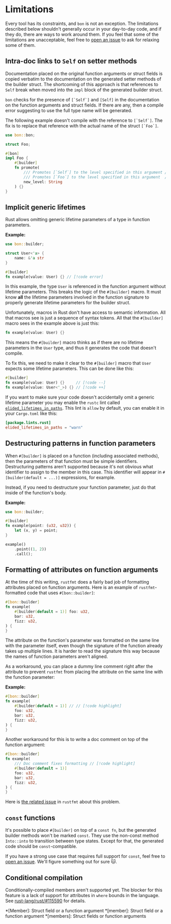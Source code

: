 # Limitations

Every tool has its constraints, and `bon` is not an exception. The limitations described below shouldn't generally occur in your day-to-day code, and if they do, there are ways to work around them. If you feel that some of the limitations are unacceptable, feel free to [open an issue] to ask for relaxing some of them.

## Intra-doc links to `Self` on setter methods

Documentation placed on the original function arguments or struct fields is copied verbatim to the documentation on the generated setter methods of the builder struct. The shortcoming of this approach is that references to `Self` break when moved into the `impl` block of the generated builder struct.

`bon` checks for the presence of ``[`Self`]`` and `[Self]` in the documentation on the function arguments and struct fields. If there are any, then a compile error suggesting to use the full type name will be generated.

The following example doesn't compile with the reference to ``[`Self`]``. The fix is to replace that reference with the actual name of the struct ``[`Foo`]``.

```rust compile_fail
use bon::bon;

struct Foo;

#[bon]
impl Foo {
    #[builder]
    fn promote(
        /// Promotes [`Self`] to the level specified in this argument // [!code --]
        /// Promotes [`Foo`] to the level specified in this argument  // [!code ++]
        new_level: String
    ) {}
}
```

## Implicit generic lifetimes

Rust allows omitting generic lifetime parameters of a type in function parameters.

**Example:**

```rust compile_fail
use bon::builder;

struct User<'a> {
    name: &'a str
}

#[builder]
fn example(value: User) {} // [!code error]
```

In this example, the type `User` is referenced in the function argument without lifetime parameters. This breaks the logic of the `#[builder]` macro. It must know **all** the lifetime parameters involved in the function signature to properly generate lifetime parameters for the builder struct.

Unfortunately, macros in Rust don't have access to semantic information. All that macros see is just a sequence of syntax tokens. All that the `#[builder]` macro sees in the example above is just this:

```rust ignore
fn example(value: User) {}
```

This means the `#[builder]` macro thinks as if there are no lifetime parameters in the `User` type, and thus it generates the code that doesn't compile.

To fix this, we need to make it clear to the `#[builder]` macro that `User` expects some lifetime parameters. This can be done like this:

```rust compile_fail
#[builder]
fn example(value: User) {}     // [!code --]
fn example(value: User<'_>) {} // [!code ++]
```

If you want to make sure your code doesn't accidentally omit a generic lifetime parameter you may enable the `rustc` lint called [`elided_lifetimes_in_paths`](https://doc.rust-lang.org/rustc/lints/listing/allowed-by-default.html). This lint is `allow` by default, you can enable it in your `Cargo.toml` like this:

```toml
[package.lints.rust]
elided_lifetimes_in_paths = "warn"
```

## Destructuring patterns in function parameters

When `#[builder]` is placed on a function (including associated methods), then the parameters of that function must be simple identifiers. Destructuring patterns aren't supported because it's not obvious what identifier to assign to the member in this case. This identifier will appear in `#[builder(default = ...)]` expressions, for example.

Instead, if you need to destructure your function parameter, just do that inside of the function's body.

**Example:**

```rust
use bon::builder;

#[builder]
fn example(point: (u32, u32)) {
    let (x, y) = point;
}

example()
    .point((1, 2))
    .call();
```

## Formatting of attributes on function arguments

At the time of this writing, `rustfmt` does a fairly bad job of formatting attributes placed on function arguments. Here is an example of `rustfmt`-formatted code that uses `#[bon::builder]`:

```rust
#[bon::builder]
fn example(
    #[builder(default = 1)] foo: u32,
    bar: u32,
    fizz: u32,
) {
}
```

The attribute on the function's parameter was formatted on the same line with the parameter itself, even though the signature of the function already takes up multiple lines. It is harder to read the signature this way because the names of function parameters aren't aligned.

As a workaround, you can place a dummy line comment right after the attribute to prevent `rustfmt` from placing the attribute on the same line with the function parameter:

**Example:**

```rust
#[bon::builder]
fn example(
    #[builder(default = 1)] // // [!code highlight]
    foo: u32,
    bar: u32,
    fizz: u32,
) {
}
```

Another workaround for this is to write a doc comment on top of the function argument:

```rust
#[bon::builder]
fn example(
    /// Doc comment fixes formatting // [!code highlight]
    #[builder(default = 1)]
    foo: u32,
    bar: u32,
    fizz: u32,
) {
}
```

Here is [the related issue](https://github.com/rust-lang/rustfmt/issues/6276) in `rustfmt` about this problem.

## `const` functions

It's possible to place `#[builder]` on top of a `const fn`, but the generated builder methods won't be marked `const`. They use the non-const method `Into::into` to transition between type states. Except for that, the generated code should be `const`-compatible.

If you have a strong use case that requires full support for `const`, feel free to [open an issue]. We'll figure something out for sure 🐱.

## Conditional compilation

Conditionally-compiled members aren't supported yet. The blocker for this feature is a lack of support for attributes in `where` bounds in the language. See [rust-lang/rust/#115590](https://github.com/rust-lang/rust/issues/115590) for details.

[open an issue]: https://github.com/elastio/bon/issues

*[Member]: Struct field or a function argument
*[member]: Struct field or a function argument
*[members]: Struct fields or function arguments
